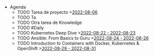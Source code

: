 - Agenda
	- TODO Tarea de proyecto >[2022-08-06](#agenda://?start=1659736800000&end=1659736800000)
	- TODO Ta
	- TODO Otra tarea de Knowledge
	- TODO #Daily
	- TODO Kubernetes Deep Dive >[2022-08-22 - 2022-08-23](#agenda://?start=1661205599000&end=1661291999000)
	- TODO Ansible: From Basics to Guru >[2022-08-24 - 2022-08-26](#agenda://?start=1661378399000&end=1661551199000)
	- TODO Introduction to Containers with Docker, Kubernetes & OpenShift >[2022-08-29 - 2022-08-31](#agenda://?start=1661810399000&end=1661983199000)